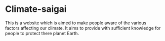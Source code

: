 # Climate-saigai
This is a website which is aimed to make people aware of the various factors affecting our climate. It aims to provide with sufficient knowledge for people to protect there planet Earth.

